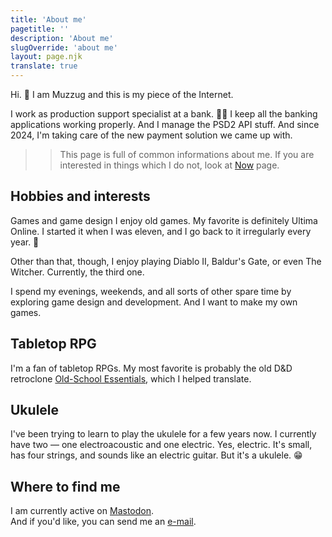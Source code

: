 ```yaml
---
title: 'About me'
pagetitle: ''
description: 'About me'
slugOverride: 'about me'
layout: page.njk
translate: true
---
```


Hi. 👋 I am Muzzug and this is my piece of the Internet.

I work as production support specialist at a bank. 👨‍💻 I keep all the banking applications working properly. And I manage the PSD2 API stuff. And since 2024, I'm taking care of the new payment solution we came up with.

>> This page is full of common informations about me.
>> If you are interested in things which I do not, look at [Now](now.html) page.

## Hobbies and interests
Games and game design I enjoy old games. My favorite is definitely Ultima Online. I started it when I was eleven, and I go back to it irregularly every year. 🙂

Other than that, though, I enjoy playing Diablo II, Baldur's Gate, or even The Witcher. Currently, the third one.

I spend my evenings, weekends, and all sorts of other spare time by exploring game design and development. And I want to make my own games.

## Tabletop RPG
I'm a fan of tabletop RPGs. My most favorite is probably the old D&D retroclone [Old-School Essentials](https://necroticgnome.com/pages/about-old-school-essentials), which I helped translate.

## Ukulele
I've been trying to learn to play the ukulele for a few years now.
I currently have two — one electroacoustic and one electric. Yes, electric. It's small, has four strings, and sounds like an electric guitar. But it's a ukulele. 😁

## Where to find me
I am currently active on [Mastodon](https://mastodon.gamedev.place/@muzzug).  
And if you'd like, you can send me an [e-mail](mailto:{{meta.email}}).